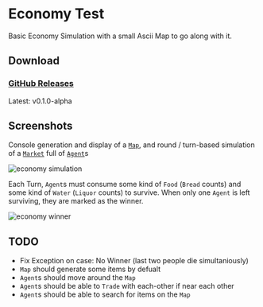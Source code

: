 # Economy Test

Basic Economy Simulation with a small Ascii Map to go along with it.


## Download

### [GitHub Releases](https://github.com/AlbinoGeek/Economy/releases)  
Latest: v0.1.0-alpha


## Screenshots

Console generation and display of a [`Map`](/EconomyTest/Map.cs), and round / turn-based simulation of a [`Market`](/EconomyTest/Economy/Market.cs) full of [`Agent`](/EconomyTest/Economy/Agent.cs)s

![economy simulation](http://i.imgur.com/J2Q42C0.png)

Each Turn, `Agent`s must consume some kind of `Food` (`Bread` counts) and some kind of `Water` (`Liquor` counts) to survive.  When only one `Agent` is left surviving, they are marked as the winner.

![economy winner](http://i.imgur.com/IvnmR4E.png)


## TODO

- Fix Exception on case: No Winner (last two people die simultaniously)
- `Map` should generate some items by defualt
- `Agent`s should move around the `Map`
- `Agent`s should be able to `Trade` with each-other if near each other
- `Agent`s should be able to search for items on the `Map`
